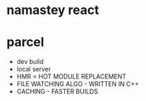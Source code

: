 # namastey react 

# parcel 
- dev build
- local server
- HMR = HOT MODULE REPLACEMENT
- FILE WATCHING ALGO - WRITTEN IN C++
- CACHING - FASTER BUILDS